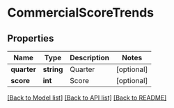 # CommercialScoreTrends

## Properties
Name | Type | Description | Notes
------------ | ------------- | ------------- | -------------
**quarter** | **string** | Quarter | [optional] 
**score** | **int** | Score | [optional] 

[[Back to Model list]](../README.md#documentation-for-models) [[Back to API list]](../README.md#documentation-for-api-endpoints) [[Back to README]](../README.md)


